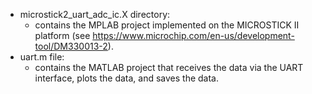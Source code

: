 - microstick2_uart_adc_ic.X directory:
    - contains the MPLAB project implemented on the MICROSTICK II platform (see https://www.microchip.com/en-us/development-tool/DM330013-2).  
- uart.m file:
    - contains the MATLAB project that receives the data via the UART interface, plots the data, and saves the data.


